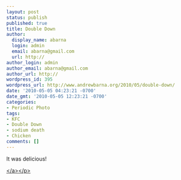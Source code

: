 ```yaml
---
layout: post
status: publish
published: true
title: Double Down
author:
  display_name: abarna
  login: admin
  email: abarna@gmail.com
  url: http://
author_login: admin
author_email: abarna@gmail.com
author_url: http://
wordpress_id: 395
wordpress_url: http://www.andrewbarna.org/2010/05/double-down/
date: '2010-05-05 04:23:21 -0700'
date_gmt: '2010-05-05 12:23:21 -0700'
categories:
- Periodic Photo
tags:
- KFC
- Double Down
- sodium death
- Chicken
comments: []
---
```

<p>It was delicious!</p>
<p><a href="http:&#47;&#47;www.andrewbarna.org&#47;blog&#47;wp-content&#47;uploads&#47;2010&#47;05&#47;l_2048_1536_32F9E7DB-B63D-4486-B8C7-2A9619F449BF.jpeg"><img src="http:&#47;&#47;www.andrewbarna.org&#47;blog&#47;wp-content&#47;uploads&#47;2010&#47;05&#47;l_2048_1536_32F9E7DB-B63D-4486-B8C7-2A9619F449BF.jpeg" alt="" class="alignnone size-full" &#47;><&#47;a><&#47;p></p>
